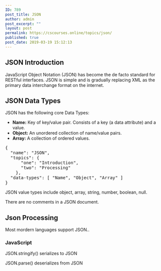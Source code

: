 ```yaml
---
ID: 789
post_title: JSON
author: admin
post_excerpt: ""
layout: post
permalink: https://cscourses.online/topics/json/
published: true
post_date: 2019-03-19 15:12:13
---
```

<!DOCTYPE html>
<html>
  <head>
    <meta http-equiv="content-type" content="text/html; charset=UTF-8">
    <title></title>
  </head>
  <body>
    <h2>JSON Introduction</h2>
    <p>JavaScript Object Notation (JSON) has become the de facto standard for
      RESTful interfaces. JSON is simple and is gradually replacing XML as the
      primary data interchange format on the internet.</p>
    <h2>JSON Data Types</h2>
    <p>JSON has the following core Data Types:</p>
    <ul>
      <li><b>Name:</b> Key of key/value pair. Consists of a key (a data
        attribute) and a value.</li>
      <li><b>Object:</b> An unordered collection of name/value pairs.</li>
      <li><b>Array:</b> A collection of ordered values.</li>
    </ul>
    <pre>{
  "name": "JSON",
  "topics": {
      "one": "Introduction",
      "two": "Processing"
    },
  "data-types": [ "Name", "Object", "Array" ]
}
</pre>
    <p>JSON value types include object, array, string, number, boolean, null.</p>
    <p>There are no comments in a JSON document.</p>
    <h2>Json Processing</h2>
    <p>Most mordern languages support JSON..</p>
    <h3>JavaScript</h3>
    <p>JSON.stringify() serializes to JSON</p>
    <p>JSON.parse() deserializes from JSON</p>
  </body>
</html>